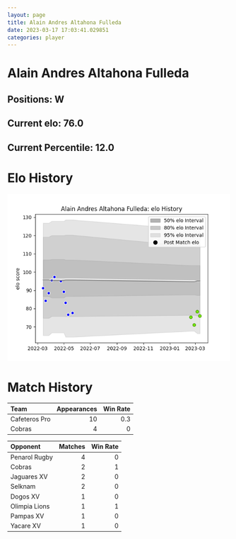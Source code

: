 ```yaml
---  
layout: page  
title: Alain Andres Altahona Fulleda  
date: 2023-03-17 17:03:41.029851  
categories: player  
---
```

# Alain Andres Altahona Fulleda

## Positions: W

## Current elo: 76.0

## Current Percentile: 12.0

# Elo History


![elo history](history_AlainAndresAltahonaFulleda.png)
# Match History


| Team          |   Appearances |   Win Rate |
|:--------------|--------------:|-----------:|
| Cafeteros Pro |            10 |        0.3 |
| Cobras        |             4 |        0   |

| Opponent      |   Matches |   Win Rate |
|:--------------|----------:|-----------:|
| Penarol Rugby |         4 |          0 |
| Cobras        |         2 |          1 |
| Jaguares XV   |         2 |          0 |
| Selknam       |         2 |          0 |
| Dogos XV      |         1 |          0 |
| Olimpia Lions |         1 |          1 |
| Pampas XV     |         1 |          0 |
| Yacare XV     |         1 |          0 |